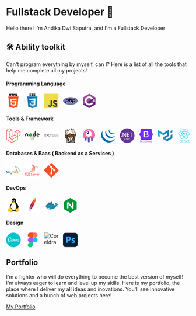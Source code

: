 # Fullstack Developer 📝

Hello there! I'm Andika Dwi Saputra, and I'm a Fullstack Developer

## 🛠️ Ability toolkit

Can't program everything by myself, can I? Here is a list of all the tools that help me complete all my projects!

#### Programming Language

<div style="display: flex; flex-direction: row;">
    <img src="https://github.com/devicons/devicon/blob/master/icons/html5/html5-original-wordmark.svg" alt="html5" width="40" height="40" style="margin-right: 12px"/>
    <img src="https://github.com/devicons/devicon/blob/master/icons/css3/css3-original-wordmark.svg" alt="css3" width="40" height="40" style="margin-right: 12px"/>
    <img src="https://github.com/devicons/devicon/blob/master/icons/javascript/javascript-original.svg" alt="javascript" width="40" height="40" style="margin-right: 12px"/>
    <img src="https://github.com/devicons/devicon/blob/master/icons/php/php-original.svg" alt="php" width="40" height="40" style="margin-right: 12px"/>
    <img src="https://github.com/devicons/devicon/blob/master/icons/csharp/csharp-original.svg" alt="c#" width="40" height="40" style="margin-right: 12px"/>
</div>

#### Tools & Framework

<div style="display: flex; flex-direction: row;">
    <img src="https://github.com/devicons/devicon/blob/master/icons/laravel/laravel-original.svg" alt="laravel" width="40" height="40" style="margin-right: 12px"/>
    <img src="https://github.com/devicons/devicon/blob/master/icons/nodejs/nodejs-original-wordmark.svg" alt="nodejs" width="40" height="40" style="margin-right: 12px"/>
    <img src="https://github.com/devicons/devicon/blob/master/icons/express/express-original-wordmark.svg" alt="express" width="40" height="40" style="margin-right: 12px"/>
    <img src="https://github.com/devicons/devicon/blob/master/icons/composer/composer-original.svg" alt="composer" width="40" height="40" style="margin-right: 12px"/>
    <img src="https://github.com/devicons/devicon/blob/master/icons/livewire/livewire-original.svg" alt="composer" width="40" height="40" style="margin-right: 12px"/>
    <img src="https://github.com/devicons/devicon/blob/master/icons/jquery/jquery-original.svg" alt="composer" width="40" height="40" style="margin-right: 12px"/>
    <img src="https://github.com/devicons/devicon/blob/master/icons/dotnetcore/dotnetcore-original.svg" alt="dotnet" width="40" height="40" style="margin-right: 12px"/>
    <img src="https://github.com/devicons/devicon/blob/master/icons/bootstrap/bootstrap-plain-wordmark.svg" alt="bootstrap" width="40" height="40" style="margin-right: 12px"/>
    <img src="https://github.com/devicons/devicon/blob/master/icons/materialui/materialui-original.svg" alt="materialui" width="40" height="40" style="margin-right: 12px"/>
    <img src="https://github.com/devicons/devicon/blob/master/icons/react/react-original-wordmark.svg" alt="react" width="40" height="40" style="margin-right: 12px"/>
</div>

#### Databases & Baas ( Backend as a Services )

<div style="display: flex; flex-direction: row;">
    <img src="https://github.com/devicons/devicon/blob/master/icons/mysql/mysql-original-wordmark.svg" alt="mysql" width="40" height="40" style="margin-right: 12px"/>
    <img src="https://github.com/devicons/devicon/blob/master/icons/microsoftsqlserver/microsoftsqlserver-plain-wordmark.svg" alt="mssql" width="40" height="40" style="margin-right: 12px"/>
    <img src="https://github.com/devicons/devicon/blob/master/icons/git/git-original.svg" alt="git" width="40" height="40" style="margin-right: 12px"/>
</div>

#### DevOps

<div style="display: flex; flex-direction: row;">
    <img src="https://github.com/devicons/devicon/blob/master/icons/linux/linux-original.svg" alt="Linux" width="40" height="40" style="margin-right: 12px"/>
    <img src="https://github.com/devicons/devicon/blob/master/icons/apache/apache-original.svg" alt="Apache" width="40" height="40" style="margin-right: 12px"/>
    <img src="https://github.com/devicons/devicon/blob/master/icons/docker/docker-original.svg" alt="Docker" width="40" height="40" style="margin-right: 12px"/>
    <img src="https://github.com/devicons/devicon/blob/master/icons/nginx/nginx-original.svg" alt="Nginx" width="40" height="40" style="margin-right: 12px"/>
</div>

#### Design

<div style="display: flex; flex-direction: row;">
    <img src="https://github.com/devicons/devicon/blob/master/icons/canva/canva-original.svg" alt="Canva" width="40" height="40" style="margin-right: 12px"/>
    <img src="https://github.com/devicons/devicon/blob/master/icons/figma/figma-original.svg" alt="Figma" width="40" height="40" style="margin-right: 12px"/>
    <img src="https://seeklogo.com/images/C/coreldraw-2019-logo-73390B2962-seeklogo.com.png" alt="Coreldraw" width="40" height="40" style="margin-right: 12px"/>
    <img src="https://github.com/devicons/devicon/blob/master/icons/photoshop/photoshop-original.svg" alt="Photoshop" width="40" height="40" style="margin-right: 12px"/>
</div>

## Portfolio

I'm a fighter who will do everything to become the best version of myself! I'm always eager to learn and level up my skills. Here is my portfolio, the place where I deliver my all ideas and inovations. You'll see innovative solutions and a bunch of web projects here!

[My Portfolio](https://andikads.cloud)
